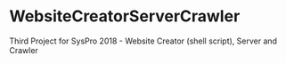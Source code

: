 # WebsiteCreatorServerCrawler
Third Project for SysPro 2018 - Website Creator (shell script), Server and Crawler
